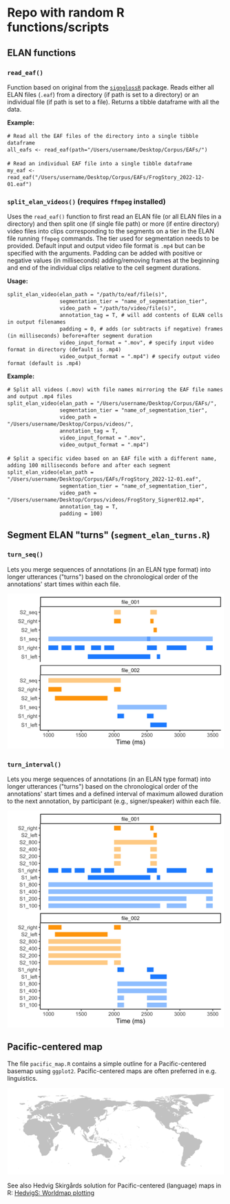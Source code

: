 # Repo with random R functions/scripts

## ELAN functions

### `read_eaf()`
Function based on original from the [`signglossR`](https://github.com/borstell/signglossR) package. Reads either all ELAN files (`.eaf`) from a directory (if path is set to a directory) or an individual file (if path is set to a file). Returns a tibble dataframe with all the data.

**Example:**
```
# Read all the EAF files of the directory into a single tibble dataframe
all_eafs <- read_eaf(path="/Users/username/Desktop/Corpus/EAFs/")

# Read an individual EAF file into a single tibble dataframe
my_eaf <- read_eaf("/Users/username/Desktop/Corpus/EAFs/FrogStory_2022-12-01.eaf")
```


### `split_elan_videos()` (requires `ffmpeg` installed)
Uses the `read_eaf()` function to first read an ELAN file (or all ELAN files in a directory) and then split one (if single file path) or more (if entire directory) video files into clips corresponding to the segments on a tier in the ELAN file running `ffmpeg` commands. The tier used for segmentation needs to be provided. Default input and output video file format is `.mp4` but can be specified with the arguments. Padding can be added with positive or negative values (in milliseconds) adding/removing frames at the beginning and end of the individual clips relative to the cell segment durations.

**Usage:**
```
split_elan_video(elan_path = "/path/to/eaf/file(s)",
                 segmentation_tier = "name_of_segmentation_tier",
                 video_path = "/path/to/video/file(s)",
                 annotation_tag = T, # will add contents of ELAN cells in output filenames
                 padding = 0, # adds (or subtracts if negative) frames (in milliseconds) before+after segment duration
                 video_input_format = ".mov", # specify input video format in directory (default is .mp4)
                 video_output_format = ".mp4") # specify output video format (default is .mp4)
```

**Example:**
```
# Split all videos (.mov) with file names mirroring the EAF file names and output .mp4 files
split_elan_video(elan_path = "/Users/username/Desktop/Corpus/EAFs/",
                 segmentation_tier = "name_of_segmentation_tier",
                 video_path = "/Users/username/Desktop/Corpus/videos/",
                 annotation_tag = T,
                 video_input_format = ".mov", 
                 video_output_format = ".mp4")

# Split a specific video based on an EAF file with a different name, adding 100 milliseconds before and after each segment
split_elan_video(elan_path = "/Users/username/Desktop/Corpus/EAFs/FrogStory_2022-12-01.eaf",
                 segmentation_tier = "name_of_segmentation_tier",
                 video_path = "/Users/username/Desktop/Corpus/videos/FrogStory_Signer012.mp4",
                 annotation_tag = T,
                 padding = 100)
```

## Segment ELAN "turns" (`segment_elan_turns.R`)

### `turn_seq()`
Lets you merge sequences of annotations (in an ELAN type format) into longer utterances ("turns") based on the chronological order of the annotations' start times within each file.

![](./images/turn_seq.jpg)

### `turn_interval()`
Lets you merge sequences of annotations (in an ELAN type format) into longer utterances ("turns") based on the chronological order of the annotations' start times and a defined interval of maximum allowed duration to the next annotation, by participant (e.g., signer/speaker) within each file.

![](./images/turn_interval.jpg)

## Pacific-centered map

The file `pacific_map.R` contains a simple outline for a Pacific-centered basemap using `ggplot2`. Pacific-centered maps are often preferred in e.g. linguistics. 

![](./images/pacific_map.png)

See also Hedvig Skirgårds solution for Pacific-centered (language) maps in R: [HedvigS: Worldmap plotting](https://github.com/HedvigS/personal-cookbook/blob/main/R/Worldmap_plotting.R)
